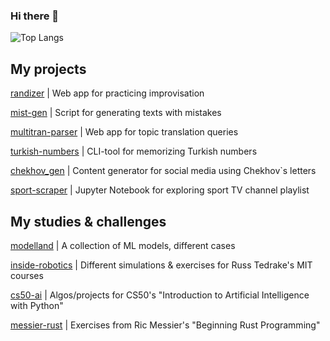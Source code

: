 ### Hi there 👋

![Top Langs](https://github-readme-stats.vercel.app/api/top-langs/?username=grt-pretender&hide_progress=true)

<!--
**grt-pretender/grt-pretender** is a ✨ _special_ ✨ repository because its `README.md` (this file) appears on your GitHub profile.

Here are some ideas to get you started:

- 🔭 I’m currently working on ...
- 🌱 I’m currently learning ...
- 👯 I’m looking to collaborate on ...
- 🤔 I’m looking for help with ...
- 💬 Ask me about ...
- 📫 How to reach me: ...
- 😄 Pronouns: ...
- ⚡ Fun fact: ...
![CodePen](https://img.shields.io/badge/Codepen-000000?style=for-the-badge&logo=codepen&logoColor=white)
![LeetCode](https://img.shields.io/badge/LeetCode-000000?style=for-the-badge&logo=LeetCode&logoColor=#d16c06)
![Telegram](https://img.shields.io/badge/Telegram-2CA5E0?style=for-the-badge&logo=telegram&logoColor=white)
[daria_cc](https://t.me/daria_cc) 
![Gmail](https://img.shields.io/badge/Gmail-D14836?style=for-the-badge&logo=gmail&logoColor=white)
dmetafrasis@gmail.com
![Kaggle](https://img.shields.io/badge/Kaggle-035a7d?style=for-the-badge&logo=kaggle&logoColor=white)
gr8pretender

![Anaconda](https://img.shields.io/badge/Anaconda-%2344A833.svg?style=for-the-badge&logo=anaconda&logoColor=white)
![Keras](https://img.shields.io/badge/Keras-%23D00000.svg?style=for-the-badge&logo=Keras&logoColor=white)
![PyTorch](https://img.shields.io/badge/PyTorch-%23EE4C2C.svg?style=for-the-badge&logo=PyTorch&logoColor=white)

![Python](https://img.shields.io/badge/python-3670A0?style=for-the-badge&logo=python&logoColor=ffdd54)
![Rust](https://img.shields.io/badge/rust-%23000000.svg?style=for-the-badge&logo=rust&logoColor=white)
![Go](https://img.shields.io/badge/go-%2300ADD8.svg?style=for-the-badge&logo=go&logoColor=white)
![CSS3](https://img.shields.io/badge/css3-%231572B6.svg?style=for-the-badge&logo=css3&logoColor
-->

## My projects

<!--
[chekhov_gen](https://github.com/grt-pretender/chekhov_gen/) | Content generation for social media using Chekhov`s letters
[scramble-jam](https://github.com/grt-pretender/scramble-jam/) | Tool for data scrambling using Go
[keyword-classifier](https://github.com/grt-pretender/keyword-classifier) | Glossary generator (patent documentation) 
[sverchok-scripts](https://github.com/grt-pretender/sverchok-scripts) | Code for 3d concept art projects in Blender

-->


[randizer](https://github.com/grt-pretender/randizer/) | Web app for practicing improvisation

[mist-gen](https://github.com/grt-pretender/mist-gen) | Script for generating texts with mistakes

[multitran-parser](https://github.com/grt-pretender/multitran-parser/) | Web app for topic translation queries

[turkish-numbers](https://github.com/grt-pretender/turkish-numbers/) | CLI-tool for memorizing Turkish numbers

[chekhov_gen](https://github.com/grt-pretender/chekhov_gen/) | Content generator for social media using Chekhov`s letters

[sport-scraper](https://github.com/grt-pretender/sport-scraper) | Jupyter Notebook for exploring sport TV channel playlist


## My studies & challenges
<!--
[genuary-2021](https://github.com/grt-pretender/genuary-2021/) | Entries for generative art challenge
[yeni-fiil](https://github.com/grt-pretender/yeni-fiil/) | Guessing game for memorizing Turkish verb forms
[reading-sicp](https://github.com/grt-pretender/reading-sicp/) | Solutions to some exercises from "Structure and Interpretation of Computer Programs"
[ds-linear-algebra](https://github.com/grt-pretender/ds-linear-algebra) | Solutions to Mike X Cohen`s "Practical Linear Algebra for Data Science"
[probability-land](https://github.com/grt-pretender/probability-land/) | Stats, probs, etc. 

-->

[modelland](https://github.com/grt-pretender/modelland/) | A collection of ML models, different cases

[inside-robotics](https://github.com/grt-pretender/inside-robotics) | Different simulations & exercises for Russ Tedrake's MIT courses

[cs50-ai](https://github.com/grt-pretender/cs50-ai/) | Algos/projects for CS50's "Introduction to Artificial Intelligence with Python"

[messier-rust](https://github.com/grt-pretender/messier-rust/) | Exercises from Ric Messier's "Beginning Rust Programming"

<!--

[ds-linear-algebra](https://github.com/grt-pretender/ds-linear-algebra) | Solutions to Mike X Cohen`s "Practical Linear Algebra for Data Science"

[think-dsp-ex](https://github.com/grt-pretender/think-dsp-ex/) | Solutions to "Think DSP. Digital Signal Processing in Python"
[reading-kernighan-ritchie](https://github.com/grt-pretender/reading-kernighan-ritchie/) | Solutions to exercises
[codewars-jam](https://github.com/grt-pretender/codewars-jam/) 
[leetcode-snippets](https://github.com/grt-pretender/leetcode-snippets/)
[advent-of-code](https://github.com/grt-pretender/advent-of-code/) 


-->





